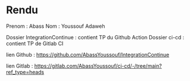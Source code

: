 # Rendu

Prenom : Abass
Nom : Youssouf Adaweh

Dossier IntegrationContinue : contient TP du Github Action 
Dossier ci-cd : contient TP de Gitlab CI

lien Github : https://github.com/AbassYoussouf/IntegrationContinue

lien Gitlab : https://gitlab.com/AbassYoussouf/ci-cd/-/tree/main?ref_type=heads


